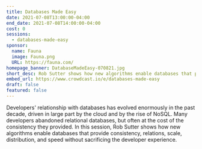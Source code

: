 ```yaml
---
title: Databases Made Easy
date: 2021-07-08T13:00:00-04:00
end_date: 2021-07-08T14:00:00-04:00
cost: 0
sessions:
  - databases-made-easy
sponsor:
  name: Fauna
  image: Fauna.png
  URL: https://fauna.com/
homepage_banner: DatabaseMadeEasy-070821.jpg
short_desc: Rob Sutter shows how new algorithms enable databases that provide consistency, relations, scale, distribution, and speed without sacrificing the developer experience.
embed_url: https://www.crowdcast.io/e/databases-made-easy
draft: false
featured: false
---
```


Developers' relationship with databases has evolved enormously in the past decade, driven in large part by the cloud and by the rise of NoSQL. Many developers abandoned relational databases, but often at the cost of the consistency they provided. In this session, Rob Sutter shows how new algorithms enable databases that provide consistency, relations, scale, distribution, and speed without sacrificing the developer experience.
